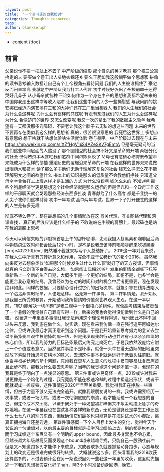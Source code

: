 ```yaml
---
layout: post
title:  "一个奋斗逼的自我检讨"
categories: Thoughts resources
tags:  
author: blankseraph
---
```


* content
{:toc}


## 前言

父亲说你不拼一把就上不去了
中产阶级的缩影
那个自杀的英才老哥
那个被三公寓抬走的人
要买做个卷王出人头地衣锦还乡
要么干脆如我这般躺平做个思想家
拼命的读书思考输入数据让自己有个上帝视角去看待问题
我们的人生被谁抓住了
豪宅反而闲置率高
我就是中产阶级我为打工人代言
初中时候好强出了全校前四十还得哭好几鼻子
从小母亲就各种
不论如何作为一个身在中产的思想者我都希望未来的中国你我走出这样中等收入陷阱
让我们这些中间的人少一些撕裂感
与我同龄的姚安娜已经迈向演艺圈在三和的大神们还在工厂里当机器人
我们的人生我们的社会为什么会这样呢
为什么会有这样的共性呢
有没有想过我们的人生为什么会这样呢为什么
会像楚门的世界
又怎么改变呢
我又一次的拿出了我的数据主义哲学
我希望有一天都没那多的障碍，不要老让我这个脑子去无私的想这些问题
未来的世界不要再存在类似我这么样的思想者
真的，很苦很没意思的
我死后这世界上
多想点有意思的
想干啥就干啥想体验啥生活就体验
卷与躺平。中产阶级过去现在与未来
https://mp.weixin.qq.com/s/XZfHgV16S4AZeSKV7gEmtA
但是毫无疑问的当我们这些中间层面的人熬没了
那个圆锥型的社会搞不好又是革命的开端
两极分化的社会
但倘若资本太甚吧我们这群中间的欺负没了
父母也有意精心培育我希望未来能成为什么样的领袖
重蹈历史的覆辙迎来革命的开端
在我这样的世界观来说做出眼药水和技术
读了那么多书他们无助于理解这复杂的社会
钱怎么挣怎么花不能理解男女之间的欲望什么
书本上的知识是那么的低质量不会教他们挣钱
只知道父母辛辛苦苦打工上班这样才是生活的方式
为什么没钱啊
钱怎么来的
不知道啊
那些个狗屁经济学更是臆想这个社会经济就是那么运行的但是但凡和一个政府工作这样的干部聊天就会发现那些经济东西多扯淡
青春献给了什么高考
都是千里挑一的人尖子被你们这样对待
初中一年考试
高中两年考试，世界一下子打开便觉的这样的人生是有多无趣

彻底不特么卷了，现在最想搞的几个事情就放在这
有关代理，有关网络代理和网课查找，
真正的后浪应该是什么样子的
不敢说站在牛顿的肩膀上，最起码也是站在我的肩膀上思考


今天可以确信失眠的罪魁祸首是上午的那杯咖啡，发现我摄入褪黑素和咖啡因后两种物质的生效时间都会延后12个小时，是不是说我应该睡前喝咖啡醒来吃褪黑素[em]e402210[/em]
既然睡不着就来写写个人总结好了。
2019这一年对我来说，在我人生中所具有的转折意义和作用，完全不亚于试卷纷飞的那个2016。
虽然我向来反对去想象类似“如果那个时候发生过什么什么事”就好了的天方夜谭，但事情就真的巧合到我不由得去这么想。
如果能让我把2019年发生的事情全都撕下标签重新贴上一个新的生产日期，大概多半是一个更好的结局，即便不是，也多半会是能更合我心意的结局。我曾经以为在对的时间和对的机会中后者更重要，现在发现绝非如此。同样的数据，只要精心设计过它们的出场次序，就能引导在线算法陷入一个远远非优的结果，人也是这样。
这是第一件事情。
第二件事情是，我开始反思我自己所受的教育，开始诘问我所接纳的价值观世界观人生观。在这一年以前，“努力能解决一切问题”是我三观中一个很核心的组件。就像高考结束后被责备了一个暑假的我觉得自己罪有应得一样，后来的我也会觉得没能做到什么是自己的错。
然而这一年里很多事情让我无法再用这个理论解释得通，我也因此不得不回过头来反思，我到底在做什么。说实话，现在看来我仿佛一直在强行追平阿姆达尔定律，但或许我最近才真正意识到这个问题。于是我开始重新思考努力的意义去尝试平衡掉我三观中被挖掉的那一块，但是我发现我的行动也并没有可以紧紧围绕的核心价值，所以我的努力的目标链条最后又终究走向死亡，于是我依然没能给它附上一个价值或者意义。当然这件事绝不是坏事，就像一头牛在漫无边际的田地里突然放下耕犁开始思考它耕地的意义，去想这件事本身就远远好于低着头往前赶。就像当年桓学长问的那个问题，假如我在思考人生意义的过程中反而容易让自己痛苦且止步不前，那我为什么要去思考呢？当年的我觉得这个问题不值一提，但现在的我算是终于明白了一点浅显的意思。
第三件事或许更奇怪一点。2019或许对我来说更像是一个熔化的过程，我究竟能不能在极速冷却的过程中塑造出形状，或者干脆就凝成一摊废铁，这件事情在2020年里至关重要。我觉得我正在挣脱一些束缚，但由于力量不够又无法完全逃开。就像我跟朋友说的一样，我或许需要经历一次事故，或者一场大病，或者一次彻彻底底的崩溃，我才能活成一个我想要的自己。但这个成本又太高，以至于我处于一种渴望被打碎但又不敢主动撞上锤子的奇妙境地。在这一年里我也在尝试各种各样的新东西，无论是健身还是学生工作还是什么七七八八的别的东西，但我确信它们最多也只能算是在海边试水的小脚趾，离真正拥抱海洋还差的远。
第四件事感慨一下个人目标上发生的变化，觉得今天学长说的一句话很对，以前最主要的目标就是把学习成绩搞上去，别的都是bonus，而学习成绩这个东西又有一个明确的upper bound，因此最多身累也不会心累，但越长越大年级越高反而发现这个bound越来越难寻找，只能自己一股劲往前冲但是又不知道跑多久才能停下来歇息，又或者歇多久就要抓紧动身跑步，心态与规划上的改变还是很难完成很好的转换。
大概就说这么多，回头看看我的2019收获还算蛮多的，不过我预计会在另一条说说里列一些我这一年里的收获，这里就先描述一下我的思想状态变化好了hah，睡3个小时准备动身回港，晚安。